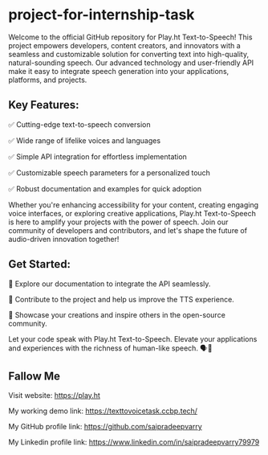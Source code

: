 # project-for-internship-task
Welcome to the official GitHub repository for Play.ht Text-to-Speech! This project empowers developers, content creators, and innovators with a seamless and customizable solution for converting text into high-quality, natural-sounding speech. Our advanced technology and user-friendly API make it easy to integrate speech generation into your applications, platforms, and projects.

## Key Features:
✅ Cutting-edge text-to-speech conversion

✅ Wide range of lifelike voices and languages

✅ Simple API integration for effortless implementation

✅ Customizable speech parameters for a personalized touch

✅ Robust documentation and examples for quick adoption

Whether you're enhancing accessibility for your content, creating engaging voice interfaces, or exploring creative applications, Play.ht Text-to-Speech is here to amplify your projects with the power of speech. Join our community of developers and contributors, and let's shape the future of audio-driven innovation together!

## Get Started:
🔗 Explore our documentation to integrate the API seamlessly.

🔧 Contribute to the project and help us improve the TTS experience.

🚀 Showcase your creations and inspire others in the open-source community.

Let your code speak with Play.ht Text-to-Speech. Elevate your applications and experiences with the richness of human-like speech. 🗣️🚀
## Fallow Me
Visit website: https://play.ht

My working demo link: https://texttovoicetask.ccbp.tech/

My GitHub profile link: https://github.com/saipradeepvarry

My Linkedin profile link: https://www.linkedin.com/in/saipradeepvarry79979

